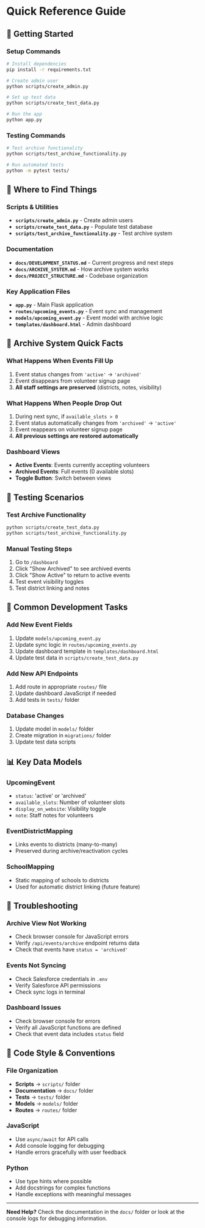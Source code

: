 # Quick Reference Guide

## 🚀 **Getting Started**

### **Setup Commands**
```bash
# Install dependencies
pip install -r requirements.txt

# Create admin user
python scripts/create_admin.py

# Set up test data
python scripts/create_test_data.py

# Run the app
python app.py
```

### **Testing Commands**
```bash
# Test archive functionality
python scripts/test_archive_functionality.py

# Run automated tests
python -m pytest tests/
```

## 📁 **Where to Find Things**

### **Scripts & Utilities**
- **`scripts/create_admin.py`** - Create admin users
- **`scripts/create_test_data.py`** - Populate test database
- **`scripts/test_archive_functionality.py`** - Test archive system

### **Documentation**
- **`docs/DEVELOPMENT_STATUS.md`** - Current progress and next steps
- **`docs/ARCHIVE_SYSTEM.md`** - How archive system works
- **`docs/PROJECT_STRUCTURE.md`** - Codebase organization

### **Key Application Files**
- **`app.py`** - Main Flask application
- **`routes/upcoming_events.py`** - Event sync and management
- **`models/upcoming_event.py`** - Event model with archive logic
- **`templates/dashboard.html`** - Admin dashboard

## 🔄 **Archive System Quick Facts**

### **What Happens When Events Fill Up**
1. Event status changes from `'active'` → `'archived'`
2. Event disappears from volunteer signup page
3. **All staff settings are preserved** (districts, notes, visibility)

### **What Happens When People Drop Out**
1. During next sync, if `available_slots > 0`
2. Event status automatically changes from `'archived'` → `'active'`
3. Event reappears on volunteer signup page
4. **All previous settings are restored automatically**

### **Dashboard Views**
- **Active Events**: Events currently accepting volunteers
- **Archived Events**: Full events (0 available slots)
- **Toggle Button**: Switch between views

## 🧪 **Testing Scenarios**

### **Test Archive Functionality**
```bash
python scripts/create_test_data.py
python scripts/test_archive_functionality.py
```

### **Manual Testing Steps**
1. Go to `/dashboard`
2. Click "Show Archived" to see archived events
3. Click "Show Active" to return to active events
4. Test event visibility toggles
5. Test district linking and notes

## 🔧 **Common Development Tasks**

### **Add New Event Fields**
1. Update `models/upcoming_event.py`
2. Update sync logic in `routes/upcoming_events.py`
3. Update dashboard template in `templates/dashboard.html`
4. Update test data in `scripts/create_test_data.py`

### **Add New API Endpoints**
1. Add route in appropriate `routes/` file
2. Update dashboard JavaScript if needed
3. Add tests in `tests/` folder

### **Database Changes**
1. Update model in `models/` folder
2. Create migration in `migrations/` folder
3. Update test data scripts

## 📊 **Key Data Models**

### **UpcomingEvent**
- `status`: 'active' or 'archived'
- `available_slots`: Number of volunteer slots
- `display_on_website`: Visibility toggle
- `note`: Staff notes for volunteers

### **EventDistrictMapping**
- Links events to districts (many-to-many)
- Preserved during archive/reactivation cycles

### **SchoolMapping**
- Static mapping of schools to districts
- Used for automatic district linking (future feature)

## 🚨 **Troubleshooting**

### **Archive View Not Working**
- Check browser console for JavaScript errors
- Verify `/api/events/archive` endpoint returns data
- Check that events have `status = 'archived'`

### **Events Not Syncing**
- Check Salesforce credentials in `.env`
- Verify Salesforce API permissions
- Check sync logs in terminal

### **Dashboard Issues**
- Check browser console for errors
- Verify all JavaScript functions are defined
- Check that event data includes `status` field

## 📝 **Code Style & Conventions**

### **File Organization**
- **Scripts** → `scripts/` folder
- **Documentation** → `docs/` folder
- **Tests** → `tests/` folder
- **Models** → `models/` folder
- **Routes** → `routes/` folder

### **JavaScript**
- Use `async/await` for API calls
- Add console logging for debugging
- Handle errors gracefully with user feedback

### **Python**
- Use type hints where possible
- Add docstrings for complex functions
- Handle exceptions with meaningful messages

---

**Need Help?** Check the documentation in the `docs/` folder or look at the console logs for debugging information.
